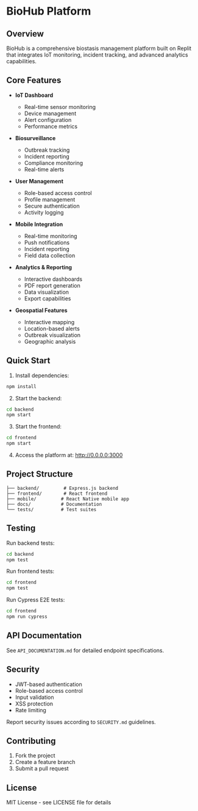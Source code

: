 
# BioHub Platform

## Overview
BioHub is a comprehensive biostasis management platform built on Replit that integrates IoT monitoring, incident tracking, and advanced analytics capabilities.

## Core Features
- **IoT Dashboard**
  - Real-time sensor monitoring
  - Device management
  - Alert configuration
  - Performance metrics

- **Biosurveillance**
  - Outbreak tracking
  - Incident reporting
  - Compliance monitoring
  - Real-time alerts

- **User Management**
  - Role-based access control
  - Profile management
  - Secure authentication
  - Activity logging

- **Mobile Integration**
  - Real-time monitoring
  - Push notifications
  - Incident reporting
  - Field data collection

- **Analytics & Reporting**
  - Interactive dashboards
  - PDF report generation
  - Data visualization
  - Export capabilities

- **Geospatial Features**
  - Interactive mapping
  - Location-based alerts
  - Outbreak visualization
  - Geographic analysis

## Quick Start

1. Install dependencies:
```bash
npm install
```

2. Start the backend:
```bash
cd backend
npm start
```

3. Start the frontend:
```bash
cd frontend
npm start
```

4. Access the platform at: http://0.0.0.0:3000

## Project Structure
```
├── backend/         # Express.js backend
├── frontend/        # React frontend
├── mobile/         # React Native mobile app
├── docs/           # Documentation
└── tests/          # Test suites
```

## Testing
Run backend tests:
```bash
cd backend
npm test
```

Run frontend tests:
```bash
cd frontend
npm test
```

Run Cypress E2E tests:
```bash
cd frontend
npm run cypress
```

## API Documentation
See `API_DOCUMENTATION.md` for detailed endpoint specifications.

## Security
- JWT-based authentication
- Role-based access control
- Input validation
- XSS protection
- Rate limiting

Report security issues according to `SECURITY.md` guidelines.

## Contributing
1. Fork the project
2. Create a feature branch
3. Submit a pull request

## License
MIT License - see LICENSE file for details
